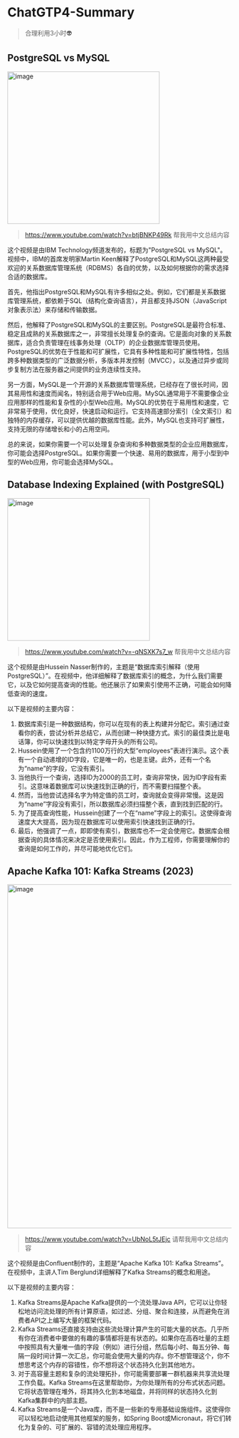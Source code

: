 # ChatGTP4-Summary

> 合理利用3小时👽

## PostgreSQL vs MySQL
<img width="342" alt="image" src="https://github.com/szy0syz/ChatGTP4-Summary/assets/10555820/6b023675-0ce3-423f-a69e-1755ebcbad62">

> https://www.youtube.com/watch?v=btjBNKP49Rk 帮我用中文总结内容

这个视频是由IBM Technology频道发布的，标题为"PostgreSQL vs MySQL"。视频中，IBM的首席发明家Martin Keen解释了PostgreSQL和MySQL这两种最受欢迎的关系数据库管理系统（RDBMS）各自的优势，以及如何根据你的需求选择合适的数据库。

首先，他指出PostgreSQL和MySQL有许多相似之处。例如，它们都是关系数据库管理系统，都依赖于SQL（结构化查询语言），并且都支持JSON（JavaScript对象表示法）来存储和传输数据。

然后，他解释了PostgreSQL和MySQL的主要区别。PostgreSQL是最符合标准、稳定且成熟的关系数据库之一，非常擅长处理复杂的查询。它是面向对象的关系数据库，适合负责管理在线事务处理（OLTP）的企业数据库管理员使用。PostgreSQL的优势在于性能和可扩展性，它具有多种性能和可扩展性特性，包括跨多种数据类型的广泛数据分析，多版本并发控制（MVCC），以及通过异步或同步复制方法在服务器之间提供的业务连续性支持。

另一方面，MySQL是一个开源的关系数据库管理系统，已经存在了很长时间，因其易用性和速度而闻名，特别适合用于Web应用。MySQL通常用于不需要像企业应用那样的性能和复杂性的小型Web应用。MySQL的优势在于易用性和速度，它非常易于使用，优化良好，快速启动和运行。它支持高速部分索引（全文索引）和独特的内存缓存，可以提供优越的数据库性能。此外，MySQL也支持可扩展性，支持无限的存储增长和小的占用空间。

总的来说，如果你需要一个可以处理复杂查询和多种数据类型的企业应用数据库，你可能会选择PostgreSQL。如果你需要一个快速、易用的数据库，用于小型到中型的Web应用，你可能会选择MySQL。

## Database Indexing Explained (with PostgreSQL)

<img width="320" alt="image" src="https://github.com/szy0syz/ChatGTP4-Summary/assets/10555820/3d9f1104-379a-4833-bdc6-c0d6b62e79c2">

> https://www.youtube.com/watch?v=-qNSXK7s7_w 帮我用中文总结内容


这个视频是由Hussein Nasser制作的，主题是“数据库索引解释（使用PostgreSQL）”。在视频中，他详细解释了数据库索引的概念，为什么我们需要它，以及它如何提高查询的性能。他还展示了如果索引使用不正确，可能会如何降低查询的速度。

以下是视频的主要内容：

1. 数据库索引是一种数据结构，你可以在现有的表上构建并分配它。索引通过查看你的表，尝试分析并总结它，从而创建一种快捷方式。索引的最佳类比是电话簿，你可以快速找到以特定字母开头的所有公司。
2. Hussein使用了一个包含约1100万行的大型“employees”表进行演示。这个表有一个自动递增的ID字段，它是唯一的，也是主键。此外，还有一个名为“name”的字段，它没有索引。
3. 当他执行一个查询，选择ID为2000的员工时，查询非常快，因为ID字段有索引。这意味着数据库可以快速找到正确的行，而不需要扫描整个表。
4. 然而，当他尝试选择名字为特定值的员工时，查询就会变得非常慢。这是因为“name”字段没有索引，所以数据库必须扫描整个表，直到找到匹配的行。
5. 为了提高查询性能，Hussein创建了一个在“name”字段上的索引。这使得查询速度大大提高，因为现在数据库可以使用索引快速找到正确的行。
6. 最后，他强调了一点，即即使有索引，数据库也不一定会使用它。数据库会根据查询的具体情况来决定是否使用索引。因此，作为工程师，你需要理解你的查询是如何工作的，并尽可能地优化它们。

## Apache Kafka 101: Kafka Streams (2023)

<img width="772" alt="image" src="https://github.com/szy0syz/ChatGTP4-Summary/assets/10555820/37ec7c65-ab6a-475e-8c0b-d4380a88124a">

> https://www.youtube.com/watch?v=UbNoL5tJEjc 请帮我用中文总结内容

这个视频是由Confluent制作的，主题是“Apache Kafka 101: Kafka Streams”。在视频中，主讲人Tim Berglund详细解释了Kafka Streams的概念和用途。

以下是视频的主要内容：

1. Kafka Streams是Apache Kafka提供的一个流处理Java API，它可以让你轻松地访问流处理的所有计算原语，如过滤、分组、聚合和连接，从而避免在消费者API之上编写大量的框架代码。
2. Kafka Streams还直接支持由这些流处理计算产生的可能大量的状态。几乎所有你在消费者中要做的有趣的事情都将是有状态的。如果你在高吞吐量的主题中按照具有大量唯一值的字段（例如）进行分组，然后每小时、每五分钟、每隔一段时间计算一次汇总，你可能会使用大量的内存。你不想管理这个，你不想思考这个内存的容错性，你不想将这个状态持久化到其他地方。
3. 对于高容量主题和复杂的流处理拓扑，你可能需要部署一群机器来共享流处理工作负载。Kafka Streams在这里帮助你，为你处理所有的分布式状态问题。它将状态管理在堆外，将其持久化到本地磁盘，并将同样的状态持久化到Kafka集群中的内部主题。
4. Kafka Streams是一个Java库，而不是一些新的专用基础设施组件。这使得你可以轻松地启动使用其他框架的服务，如Spring Boot或Micronaut，将它们转化为复杂的、可扩展的、容错的流处理应用程序。
